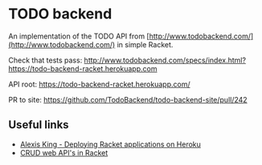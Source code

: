 # TODO backend

An implementation of the TODO API from [http://www.todobackend.com/](http://www.todobackend.com/) in simple Racket.

Check that tests pass: <http://www.todobackend.com/specs/index.html?https://todo-backend-racket.herokuapp.com>

API root: https://todo-backend-racket.herokuapp.com/

PR to site: https://github.com/TodoBackend/todo-backend-site/pull/242

## Useful links 

 - [Alexis King - Deploying Racket applications on Heroku](https://lexi-lambda.github.io/blog/2015/08/22/deploying-racket-applications-on-heroku/)
 - [CRUD web API's in Racket](https://lisp.sh/crud-web-api-in-racket/)
